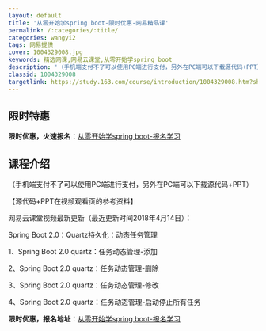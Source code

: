 ```yaml
---
layout: default
title: '从零开始学spring boot-限时优惠-网易精品课'
permalink: /:categories/:title/
categories: wangyi2
tags: 网易提供
cover: 1004329008.jpg
keywords: 精选网课,网易云课堂,从零开始学spring boot
description: '（手机端支付不了可以使用PC端进行支付，另外在PC端可以下载源代码+PPT）【源代码+PPT在视频观看页的参考资料】网易'
classid: 1004329008
targetlink: https://study.163.com/course/introduction/1004329008.htm?share=1&shareId=1025206652&utm_campaign=share&utm_medium=iphoneShare&utm_source=&utm_u=1025206652
---
```


## 限时特惠

**限时优惠，火速报名**：[从零开始学spring boot-报名学习](https://study.163.com/course/introduction/1004329008.htm?share=1&shareId=1025206652&utm_campaign=share&utm_medium=iphoneShare&utm_source=&utm_u=1025206652)

## 课程介绍

（手机端支付不了可以使用PC端进行支付，另外在PC端可以下载源代码+PPT）



【源代码+PPT在视频观看页的参考资料】



网易云课堂视频最新更新（最近更新时间2018年4月14日）：

Spring Boot 2.0：Quartz持久化：动态任务管理

1、Spring Boot 2.0 quartz：任务动态管理-添加

2、Spring Boot 2.0 quartz：任务动态管理-删除

3、Spring Boot 2.0 quartz：任务动态管理-修改

4、Spring Boot 2.0 quartz：任务动态管理-启动停止所有任务

**限时优惠，报名地址**：[从零开始学spring boot-报名学习](https://study.163.com/course/introduction/1004329008.htm?share=1&shareId=1025206652&utm_campaign=share&utm_medium=iphoneShare&utm_source=&utm_u=1025206652)

